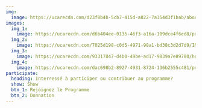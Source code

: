 ```yaml
---
img:
  image: https://ucarecdn.com/d23f8b4b-5cb7-415d-a822-7a354d3f1bab/about_placeholder.jpg
images:
  img_1:
    image: https://ucarecdn.com/d6b404ee-0135-46f3-a16a-109dce4f6ed8/program_dropin_gallery_1.jpg
  img_2:
    image: https://ucarecdn.com/7025d198-c0d5-4971-98a1-bd38c3d2d7d9/IMG_7696.jpg
  img_3:
    image: https://ucarecdn.com/93317847-d4b0-49be-ad17-9839a7e89780/home_hero.jpg
  img_4:
    image: https://ucarecdn.com/dac698b2-8927-4931-8724-136b2555c481/programs_drop-in_gallery3.jpg
participate:
  heading: Interressé à participer ou contribuer au programme?
  show: Show
  btn_1: Rejoignez le Programme
  btn_2: Donnation
---
```

